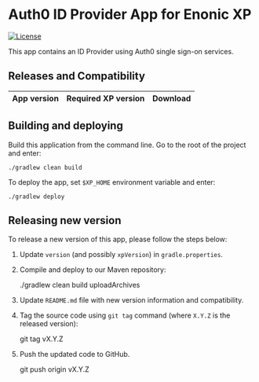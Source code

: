 # Auth0 ID Provider App for Enonic XP

[![License](https://img.shields.io/github/license/enonic/app-simple-idprovider.svg)](http://www.apache.org/licenses/LICENSE-2.0.html)

This app contains an ID Provider using Auth0 single sign-on services.


## Releases and Compatibility

| App version | Required XP version | Download |
| ----------- | ------------------- | -------- |


## Building and deploying

Build this application from the command line. Go to the root of the project and enter:

    ./gradlew clean build

To deploy the app, set `$XP_HOME` environment variable and enter:

    ./gradlew deploy


## Releasing new version

To release a new version of this app, please follow the steps below:

1. Update `version` (and possibly `xpVersion`) in  `gradle.properties`.

2. Compile and deploy to our Maven repository:

    ./gradlew clean build uploadArchives

3. Update `README.md` file with new version information and compatibility.

4. Tag the source code using `git tag` command (where `X.Y.Z` is the released version):

    git tag vX.Y.Z

5. Push the updated code to GitHub.

    git push origin vX.Y.Z